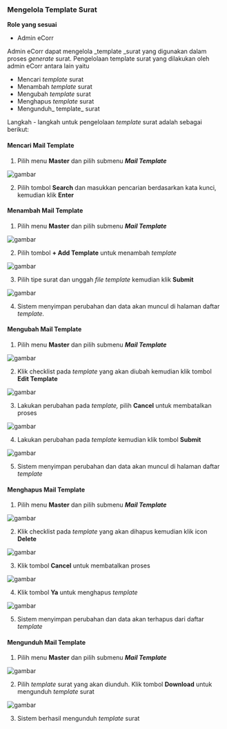 ###  	**Mengelola Template Surat**

**Role yang sesuai**

 - Admin eCorr

Admin eCorr dapat mengelola _template _surat yang digunakan dalam proses _generate_ surat. Pengelolaan template surat yang dilakukan oleh admin eCorr antara lain yaitu

- Mencari _template_ surat
- Menambah _template_ surat
- Mengubah _template_ surat
- Menghapus _template_ surat
- Mengunduh_ template_ surat

Langkah - langkah untuk pengelolaan _template_ surat adalah sebagai berikut:

#### **Mencari Mail Template**

1.    Pilih menu **Master** dan pilih submenu **_Mail Template_**

![gambar](SC_DataMaster/DM83.png)

2.    Pilih tombol **Search** dan masukkan pencarian berdasarkan kata kunci, kemudian klik **Enter**


#### **Menambah Mail Template**

1.    Pilih menu **Master** dan pilih submenu **_Mail Template_**

![gambar](SC_DataMaster/DM84.png)

2.    Pilih tombol **+ Add Template** untuk menambah _template_

![gambar](SC_DataMaster/DM85.png)

3.    Pilih tipe surat dan unggah _file template_ kemudian klik **Submit**

![gambar](SC_DataMaster/DM86.png)

4.    Sistem menyimpan perubahan dan data akan muncul di halaman daftar _template._


#### **Mengubah Mail Template**

1.    Pilih menu **Master** dan pilih submenu **_Mail Template_**

![gambar](SC_DataMaster/DM87.png)

2.    Klik checklist pada _template_ yang akan diubah kemudian klik tombol **Edit Template**

![gambar](SC_DataMaster/DM88.png)

3.    Lakukan perubahan pada _template,_ pilih **Cancel** untuk membatalkan proses

![gambar](SC_DataMaster/DM89.png)

4.    Lakukan perubahan pada _template_ kemudian klik tombol **Submit**

![gambar](SC_DataMaster/DM90.png)

5.    Sistem menyimpan perubahan dan data akan muncul di halaman daftar _template_


#### **Menghapus Mail Template**

1.    Pilih menu **Master** dan pilih submenu **_Mail Template_**

![gambar](SC_DataMaster/DM91.png)

2.    Klik checklist pada _template_ yang akan dihapus kemudian klik icon **Delete**

![gambar](SC_DataMaster/DM92.png)

3.    Klik tombol **Cancel** untuk membatalkan proses

![gambar](SC_DataMaster/DM93.png)

4.    Klik tombol **Ya** untuk menghapus _template_

![gambar](SC_DataMaster/DM94.png)

5.    Sistem menyimpan perubahan dan data akan terhapus dari daftar _template_


#### **Mengunduh Mail Template**

1.    Pilih menu **Master** dan pilih submenu **_Mail Template_**

![gambar](SC_DataMaster/DM95.png)

2.    Pilih _template_ surat yang akan diunduh. Klik tombol **Download** untuk mengunduh _template_ surat

![gambar](SC_DataMaster/DM96.png)

3.    Sistem berhasil mengunduh _template_ surat
